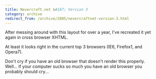 ```yaml
---
title: Nevercraft.net &#187; Version 3
category: archive
redirect_from: /archive/2005/nevercraftnet-version-3.html
---
```


After messing around with this layout for over a year, I've recreated it yet
again in cross browser XHTML.

At least it looks right in the current top 3 browsers (IE6, Firefox1, and
Opera7).

Don't cry if you have an old browser that doesn't render this properly.
Well... if your computer sucks so much you have an old browser you probably
should cry...
